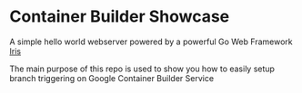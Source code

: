 # Container Builder Showcase

A simple hello world webserver powered by a powerful Go Web Framework [Iris](https://github.com/kataras/iris)

The main purpose of this repo is used to show you how to easily setup branch triggering on Google Container Builder Service 
